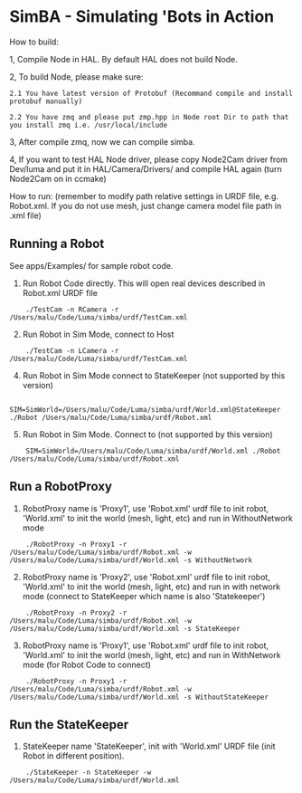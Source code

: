 SimBA - Simulating 'Bots in Action
====================================
How to build:

1, Compile Node in HAL. By default HAL does not build Node.

2, To build Node, please make sure:

    2.1 You have latest version of Protobuf (Recommand compile and install protobuf manually)
    
    2.2 You have zmq and please put zmp.hpp in Node root Dir to path that you install zmq i.e. /usr/local/include
    
3, After compile zmq, now we can compile simba.

4, If you want to test HAL Node driver, please copy Node2Cam driver from Dev/luma and put it in HAL/Camera/Drivers/ and compile HAL again (turn Node2Cam on in ccmake)

How to run: (remember to modify path relative settings in URDF file, e.g. Robot.xml. If you do not use mesh, just change camera model file path in .xml file)

Running a Robot
-----------------
See apps/Examples/ for sample robot code.

1. Run Robot Code directly. This will open real devices described in Robot.xml URDF file

```
    ./TestCam -n RCamera -r /Users/malu/Code/Luma/simba/urdf/TestCam.xml
```

2. Run Robot in Sim Mode, connect to Host

```
    ./TestCam -n LCamera -r /Users/malu/Code/Luma/simba/urdf/TestCam.xml
```

4. Run Robot in Sim Mode connect to StateKeeper (not supported by this version)

```
    SIM=SimWorld=/Users/malu/Code/Luma/simba/urdf/World.xml@StateKeeper ./Robot /Users/malu/Code/Luma/simba/urdf/Robot.xml
```

5. Run Robot in Sim Mode. Connect to (not supported by this version)

```
    SIM=SimWorld=/Users/malu/Code/Luma/simba/urdf/World.xml ./Robot /Users/malu/Code/Luma/simba/urdf/Robot.xml
```


Run a RobotProxy					  
-------------------
1. RobotProxy name is 'Proxy1', use 'Robot.xml' urdf file to init robot, 'World.xml' to init the world (mesh, light, etc) and run in WithoutNetwork mode

```
    ./RobotProxy -n Proxy1 -r /Users/malu/Code/Luma/simba/urdf/Robot.xml -w /Users/malu/Code/Luma/simba/urdf/World.xml -s WithoutNetwork
```

2. RobotProxy name is 'Proxy2', use 'Robot.xml' urdf file to init robot, 'World.xml' to init the world (mesh, light, etc) and run in with network mode (connect to StateKeeper which name is also 'Statekeeper')

```
    ./RobotProxy -n Proxy2 -r /Users/malu/Code/Luma/simba/urdf/Robot.xml -w /Users/malu/Code/Luma/simba/urdf/World.xml -s StateKeeper
```

3. RobotProxy name is 'Proxy1', use 'Robot.xml' urdf file to init robot, 'World.xml' to init the world (mesh, light, etc) and run in WithNetwork mode (for Robot Code to connect)

```
    ./RobotProxy -n Proxy1 -r /Users/malu/Code/Luma/simba/urdf/Robot.xml -w /Users/malu/Code/Luma/simba/urdf/World.xml -s WithoutStateKeeper
```


Run the StateKeeper
--------------------
1. StateKeeper name 'StateKeeper', init with 'World.xml' URDF file (init Robot in different position).

```
    ./StateKeeper -n StateKeeper -w /Users/malu/Code/Luma/simba/urdf/World.xml
```

